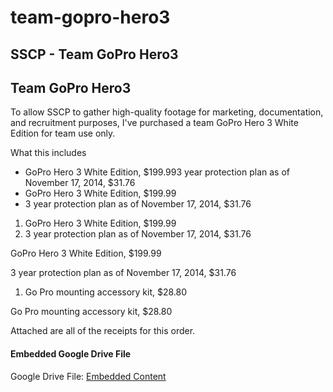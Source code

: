 # team-gopro-hero3

## SSCP - Team GoPro Hero3

## Team GoPro Hero3

To allow SSCP to gather high-quality footage for marketing, documentation, and recruitment purposes, I've purchased a team GoPro Hero 3 White Edition for team use only.&#x20;

What this includes

* GoPro Hero 3 White Edition, $199.993 year protection plan as of November 17, 2014, $31.76
* GoPro Hero 3 White Edition, $199.99
* 3 year protection plan as of November 17, 2014, $31.76

1. GoPro Hero 3 White Edition, $199.99
2. 3 year protection plan as of November 17, 2014, $31.76

GoPro Hero 3 White Edition, $199.99

3 year protection plan as of November 17, 2014, $31.76

1. Go Pro mounting accessory kit, $28.80

Go Pro mounting accessory kit, $28.80

Attached are all of the receipts for this order.&#x20;

#### Embedded Google Drive File

Google Drive File: [Embedded Content](https://drive.google.com/embeddedfolderview?id=19Ji61hqUL98V1EYv--kpJJT_GWMsWDJl#list)
